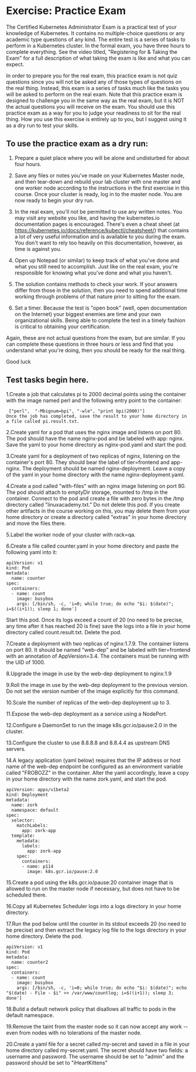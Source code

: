 # Exercise: Practice Exam

The Certified Kubernetes Administrator Exam is a practical test of your knowledge of Kubernetes.  It contains no multiple-choice questions or any academic type questions of any kind.  The entire test is a series of tasks to perform in a Kubernetes cluster.  In the formal exam, you have three hours to complete everything.  See the video titled, "Registering for & Taking the Exam" for a full description of what taking the exam is like and what you can expect.

In order to prepare you for the real exam, this practice exam is not quiz questions since you will not be asked any of those types of questions on the real thing.  Instead, this exam is a series of tasks much like the tasks you will be asked to perform on the real exam.  Note that this practice exam is designed to challenge you in the same way as the real exam, but it is NOT the actual questions you will receive on the exam.  You should use this practice exam as a way for you to judge your readiness to sit for the real thing.  How you use this exercise is entirely up to you, but I suggest using it as a dry run to test your skills.

## To use the practice exam as a dry run:

1) Prepare a quiet place where you will be alone and undisturbed for about four hours.

2) Save any files or notes you've made on your Kubernetes Master node, and then tear-down and rebuild your lab cluster with one master and one worker node according to the instructions in the first exercise in this course.  Once your cluster is ready, log in to the master node.  You are now ready to begin your dry run.

3) In the real exam, you'll not be permitted to use any written notes.  You may visit any website you like, and having the kubernetes.io documentation pages is encouraged.  There's even a cheat sheet (at https://kubernetes.io/docs/reference/kubectl/cheatsheet/) that contains a lot of very useful information and is available to you during the exam.  You don't want to rely too heavily on this documentation, however, as time is against you.

4) Open up Notepad (or similar) to keep track of what you've done and what you still need to accomplish.  Just like on the real exam, you're responsible for knowing what you've done and what you haven't.

5) The solution contains methods to check your work.  If your answers differ from those in the solution, then you need to spend additional time working through problems of that nature prior to sitting for the exam.

6) Set a timer.  Because the test is "open book" (well, open documentation on the Internet) your biggest enemies are time and your own organizational skills.  Being able to complete the test in a timely fashion is critical to obtaining your certification.

Again, these are not actual questions from the exam, but are similar.  If you can complete these questions in three hours or less and find that you understand what you're doing, then you should be ready for the real thing.  

Good luck

## Test tasks begin here.
 

1.Create a job that calculates pi to 2000 decimal points using the container with the image named perl and the following entry point to the container:

```
 ["perl",  "-Mbignum=bpi", "-wle", "print bpi(2000)"]
Once the job has completed, save the result to your home directory in a file called pi.result.txt.
```


2.Create yaml for a pod that uses the nginx image and listens on port 80. The pod should have the name nginx-pod and be labeled with app: nginx. Save the yaml to your home directory as nginx-pod.yaml and start the pod.





3.Create yaml for a deployment of two replicas of nginx, listening on the container's port 80. They should bear the label of tier=frontend and app-nginx. The deployment should be named nginx-deployment. Leave a copy of the yaml in your home directory with the name nginx-deployment.yaml.





4.Create a pod called "with-files" with an nginx image listening on port 80. The pod should attach to emptyDir storage, mounted to /tmp in the container. Connect to the pod and create a file with zero bytes in the /tmp directory called "linuxacademy.txt." Do not delete this pod. If you create other artifacts in the course working on this, you may delete them from your home directory or create a directory called "extras" in your home directory and move the files there.





5.Label the worker node of your cluster with rack=qa.





6.Create a file called counter.yaml in your home directory and paste the following yaml into it:

```
apiVersion: v1
kind: Pod
metadata:
  name: counter
spec:
  containers:
  - name: count
    image: busybox
    args: [/bin/sh, -c, 'i=0; while true; do echo "$i: $(date)"; i=$((i+1)); sleep 1; done']
```

Start this pod. Once its logs exceed a count of 20 (no need to be precise, any time after it has reached 20 is fine) save the logs into a file in your home directory called count.result.txt. Delete the pod.




7.Create a deployment with two replicas of nginx:1.7.9. The container listens on port 80. It should be named "web-dep" and be labeled with tier=frontend with an annotation of AppVersion=3.4. The containers must be running with the UID of 1000.

 

8.Upgrade the image in use by the web-dep deployment to nginx:1.9





9.Roll the image in use by the web-dep deployment to the previous version. Do not set the version number of the image explicitly for this command.





10.Scale the number of replicas of the web-dep deployment up to 3.





11.Expose the web-dep deployment as a service using a NodePort.





12.Configure a DaemonSet to run the image k8s.gcr.io/pause:2.0 in the cluster.





13.Configure the cluster to use 8.8.8.8 and 8.8.4.4 as upstream DNS servers.





14.A legacy application (yaml below) requires that the IP address or host name of the web-dep endpoint be configured as an environment variable called "FROBOZZ" in the container. Alter the yaml accordingly, leave a copy in your home directory with the name zork.yaml, and start the pod.

```
apiVersion: apps/v1beta2
kind: Deployment
metadata:
  name: zork
  namespace: default
spec:
  selector:
    matchLabels:
      app: zork-app
  template:
    metadata:
      labels:
        app: zork-app
    spec:
      containers:
      - name: p114
        image: k8s.gcr.io/pause:2.0
```



15.Create a pod using the k8s.gcr.io/pause:20 container image that is allowed to run on the master node if necessary, but does not have to be scheduled there.





16.Copy all Kubernetes Scheduler logs into a logs directory in your home directory.





17.Run the pod below until the counter in its stdout exceeds 20 (no need to be precise) and then extract the legacy log file to the logs directory in your home directory. Delete the pod.

```
apiVersion: v1
kind: Pod
metadata:
  name: counter2
spec:
  containers:
  - name: count
    image: busybox
    args: [/bin/sh, -c, 'i=0; while true; do echo "$i: $(date)"; echo "$(date) - File - $i" >> /var/www/countlog; i=$((i+1)); sleep 3; done']
```



18.Build a default network policy that disallows all traffic to pods in the default namespace.





19.Remove the taint from the master node so it can now accept any work -- even from nodes with no tolerations of the master node.





20.Create a yaml file for a secret called my-secret and saved in a file in your home directory called my-secret.yaml. The secret should have two fields: a username and password. The username should be set to "admin" and the password should be set to "iHeartKittens"